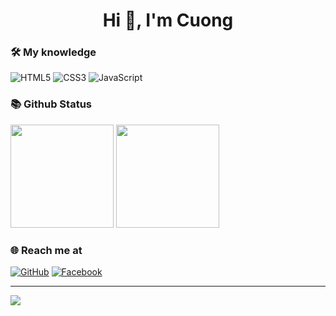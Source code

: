 


<h1 align="center">Hi 👋, I'm Cuong</h1>


### 🛠 My knowledge

![HTML5](https://img.shields.io/badge/html5-%23E34F26.svg?style=flat-square&logo=html5&logoColor=white)
![CSS3](https://img.shields.io/badge/css3-%231572B6.svg?style=flat-square&logo=css3&logoColor=white)
![JavaScript](https://img.shields.io/badge/javascript-%23323330.svg?style=flat-square&logo=javascript&logoColor=%23F7DF1E)


### 📚 Github Status

<p>
  <img src="https://github-readme-stats.vercel.app/api/top-langs/?username=hoakhiem&layout=compact&theme=tokyonight&langs_count=6" height="165">
  <img src="https://github-readme-stats.vercel.app/api?username=hoakhiem&show_icons=true&theme=tokyonight" height="165">
</p>

### 🌐️ Reach me at
[![GitHub](https://img.shields.io/badge/github-%23121011.svg?style=for-the-badge&logo=github&logoColor=white)](https://github.com/hoangcuong190603)
[![Facebook](https://img.shields.io/badge/Facebook-%231877F2.svg?style=for-the-badge&logo=Facebook&logoColor=white)](https://www.facebook.com/1yn3r/)



---
[![](https://visitcount.itsvg.in/api?id=1yn3r&label=Profile%20Views&color=0&icon=5&pretty=true)](https://visitcount.itsvg.in)
